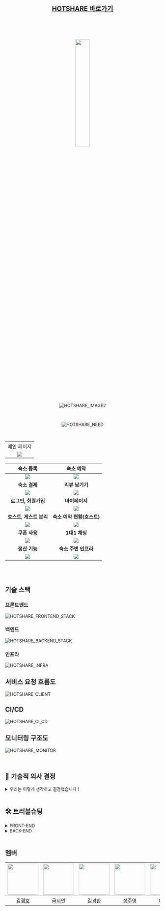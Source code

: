 <div align="center">

## [HOTSHARE 바로가기](https://www.hotshare.me)

<br>
<br>
<br>
<br>

<img src="https://github.com/BES-HOTSIX/HOTSIX_BE/assets/96820952/07cbc2a5-b351-4104-b639-fbc556c6b315" width="30%">


![HOTSHARE_IMAGE2](https://github.com/BES-HOTSIX/HOTSIX_BE/assets/96820952/23e6638c-f27e-4793-92d1-5a4b6b79897d)

<br>

![HOTSHARE_NEED](https://github.com/BES-HOTSIX/HOTSIX_BE/assets/96820952/aed81452-2ca4-4258-bf72-88650c969bdd)

<br>

<table>
<tr >
<td align="center">
메인 페이지
</td>
</tr>
<tr>
<td align="center">
      <img src='https://github.com/BES-HOTSIX/HOTSIX_BE/assets/96820952/2f8ef39b-d7b3-400a-81fc-a8fe8682b03d'>
    </td>
</tr>
</table>

|                                                        숙소 등록                                                        |                                                         숙소 예약                                                         |
| :---------------------------------------------------------------------------------------------------------------------: | :---------------------------------------------------------------------------------------------------------------------: |
| <img src='https://github.com/BES-HOTSIX/HOTSIX_BE/assets/96820952/7571cfcc-d7d2-4279-8495-673caf4836b1'> | <img src='https://github.com/BES-HOTSIX/HOTSIX_BE/assets/96820952/4dfc2a2d-a128-4794-b833-42db81cd7b92'> |
|                                                     <b>숙소 결제</b>                                                      |                                                <b>리뷰 남기기</b>                                                |
| <img src='https://github.com/BES-HOTSIX/HOTSIX_BE/assets/96820952/10df2906-9dde-4ef1-b8cc-20d8d6df0517'> | <img src='https://github.com/BES-HOTSIX/HOTSIX_BE/assets/96820952/b2d28a96-45b6-4923-aab6-b33dbf93973d'> |
|                                                     <b>로그인, 회원가입</b>                                                      |                                                <b>마이페이지</b>                                                |
| <img src='https://github.com/BES-HOTSIX/HOTSIX_BE/assets/96820952/e83f7dc3-fb10-42a9-815b-ccea533df783'> | <img src='https://github.com/BES-HOTSIX/HOTSIX_BE/assets/96820952/7d2d8389-26e3-4c0e-911a-54c00e3f4aea'> |
|                                                     <b>호스트, 게스트 분리</b>                                                      |                                                <b>숙소 예약 현황(호스트)</b>                                                |
| <img src='https://github.com/BES-HOTSIX/HOTSIX_BE/assets/96820952/73ec9d4a-bb7c-48b2-870f-9c77af3995f6'> | <img src='https://github.com/BES-HOTSIX/HOTSIX_BE/assets/96820952/2b9b22ff-994c-4afe-8788-2aaf18c23330'> |
|                                                     <b>쿠폰 사용</b>                                                      |                                                <b>1대1 채팅</b>                                                |
| <img src='https://github.com/BES-HOTSIX/HOTSIX_BE/assets/96820952/188984c6-8154-4ab2-9ebe-b69b13e714e4'> | <img src='https://github.com/BES-HOTSIX/HOTSIX_BE/assets/96820952/e42a3a10-fbef-4dc1-bd5e-6002146fa0fa'> |
|                                                     <b>정산 기능</b>                                                      |                                                <b>숙소 주변 인프라</b>                                                |
| <img src='https://github.com/BES-HOTSIX/HOTSIX_BE/assets/96820952/fba8c0d9-ba6f-4341-9552-a3d9ff9f5b6f'> | <img src='https://github.com/BES-HOTSIX/HOTSIX_BE/assets/96820952/aa14d9b6-d23c-4b27-8596-f4ea656fd5cb'> |



<br/>



<br>

</div>

## 기술 스택

### 프론트엔드

![HOTSHARE_FRONTEND_STACK](https://github.com/BES-HOTSIX/HOTSIX_BE/assets/96820952/97e5323c-2a55-40b2-93cc-7f619fe5314b)

### 백엔드

![HOTSHARE_BACKEND_STACK](https://github.com/BES-HOTSIX/HOTSIX_BE/assets/96820952/81c19be7-6946-45a6-a055-5ace77c4fd7a)

### 인프라

![HOTSHARE_INFRA](https://github.com/BES-HOTSIX/HOTSIX_BE/assets/96820952/55205781-503d-4ed8-8d61-d5d4b720e227)

## 서비스 요청 흐름도

![HOTSHARE_CLIENT](https://github.com/BES-HOTSIX/HOTSIX_BE/assets/96820952/0f19c6e9-277a-45d7-b222-ab46548aa111)

## CI/CD

![HOTSHARE_CI_CD](https://github.com/BES-HOTSIX/HOTSIX_BE/assets/96820952/41add0f2-7967-4409-b3bc-d2c6bb4c6f7c)

## 모니터링 구조도

![HOTSHARE_MONITOR](https://github.com/BES-HOTSIX/HOTSIX_BE/assets/96820952/251a0f83-9c01-4466-b867-82c7ccf593b4)


<br/>

## 🤔️ 기술적 의사 결정
<details>
<summary>우리는 이렇게 생각하고 결정했습니다 !</summary>

| 요구 사항| 선택지                                                      |핵심 기술을 선택한 이유 및 근거|
|:---|:---------------------------------------------------------|:---|
| 배포 환경 모니터링(로그 추적, 서버 상태 확인) | - Loki, Prometheus, Grafana <br> - ELK Stack(Elasticsearch, Logstash, kibana) | - ElasticSearch는 모든 로그 데이터를 인덱싱하여 저장한다. 그렇기 때문에 많은 컴퓨터 자원은 필요로 하게 된다. 반면 Loki는 로그의 메타데이터(로그 레벨, 어플리케이션 이름, 호스트)에 대해서만 인덱싱을 하기 때문에 저장 공간을 절약할 수 있고, 관리를 단순하게 해준다. <br>  -  Prometheus는 시계열 데이터에 최적화 되어있어 시간의 흐름에 따른 서버 상태를 관찰, 분석, 예측하는데 용이하다. PromQL이를 쿼리 언어를 사용하는데 복잡한 시계열 분석을 쉽게 할 수 있게 해주고 시스템 성능 분석이나 트러블 슈팅에 유리하다. ELK Stack은 로그 데이터의 수집, 검색, 시각화에 특화되어있다. 그렇기 때문에 서버의 상태 분석을 위해서는 추가적인 툴을 사용하여야 하는 불편함이 있다. <br> - Grafana는 Loki와 Prometheus를 시각화 시켜주고 에러 로그 발생 시 슬랙으로 자동 알림이 가는 등의 기능이 있어 서버에 문제가 생겼을 경우 신속하고 유연하게 대처가 가능하다.|
| 숙소 등록과 예약 단계에서 입력된 정보의 상태를 유지하여 데이터의 재사용성 보장 | - Recoil<br>- Redux<br>- Context API<br>- Zustand     | - Recoil은 React의 훅 기반 설계와 잘 통합되어 있다. 또 상태 관련 로직을 재사용할 수 있는 방식으로 구성할 수 있어서 코드의 모듈성과 재사용성을 높여준다. 컴포넌트가 필요로 하는 최소한의 상태 변경만을 감지하여 불필요한 렌더링을 줄이므로 성능 유지에 도움이 된다. <br> - Redux는 상태를 관리하는 강력한 도구이지만, 설정이 복잡하고 보일러플레이트 코드가 많다. 비동기 로직 처리를 위한 추가 미들웨어 사용이 필요하다. <br> - Context API는 React에 내장되어 있어 추가 라이브러리 없이 사용할 수 있지만, 복잡한 상태 관리 로직이나 비동기 작업을 처리하기에 한계가 있다.<br> - Zustand 설정이 쉬운 라이브러리로 간단한 상태 관리에 적합하다. 훅 기반의 인터페이스를 제공한다는 점에서 Recoil과 비슷하지만, Recoil이 React와의 통합과 상태 간 의존성 관리에서 더 강력한 기능을 제공한다. <br> |
| oauth2 로그인, 결제 기능 구현을 위한 외부 api http 요청 | - WebClient <br> - RestTemplate   | - RestTemplate 는 동기 처리만 가능하지만 WebClient 는 동기 처리와 비동기 처리 둘 다 가능하여 보다 유연한 설계가 가능하다 <br> - RestTemplate이 deprecated 될 예정이라는 얘기가 있다 <br> - 현재 수행하고 있는 프로젝트에선 문제가 없지만 향후 이용자가 많은 서버를 처리해야 할 경우 WebClient 의 비동기 방식이 필요해질 수 있다 |
| API 문서 자동화를 위한 라이브러리 |  - Swagger | - 개발자가 개발한 REST API 서비스를 편리하게 문서화 해주고 편리하게 API를 호출하고 테스트 할 수 있다 <br> - 의존성 추가와 코드 몇줄만으로 API 문서 자동화를 할 수 있고, 커스텀이 가능하다 |
| 데이터의 저장 및 관리 | MYSQL  |- 프로젝트가 대용량 및 분산 환경, 효율적인 분석 및 집계작업이 큰 비중을 차지하지 않아서 RDB, NoSQL, Graph Database, Columnar Database 등 다양한 데이터베이스 중 관계형DB를 선택했습니다. <br> - 관계형 데이터베이스에도 MySQL, PostgreSQL, MariaDB 등 다양한 종류가 있는데 이중 안정성과 신뢰성, 확장성이 높고 스프링부트와의 통합 원활한 MySQL을 선택했습니다. <br>  - PostgreSQL은 MySQL과 비교하여 고급 기능과 높은 데이터 무결성과 안정성을 제공하지만 설정이 복잡한 단점이 있습니다. <br> - 마리아디비는 MySQL의 포크로 시작되었지만, MySQL에 비해 커뮤니티 규모가 작다는 단점이 있습니다. |
| 서버 데이터와의 동기화 및 업데이트 |  Tanstack Query | - 데이터 fetching 요청이 있을 때, 이에 대한 loading, error, success 상태를 바로 얻을 수 있다. <br> - 동일한 네트워크 요청이 발생시, 저장된 값을 재사용하여 불필요한 네트워크 요청을 막을 수 있다.  |
|1:1 실시간 채팅 기능 구현|- 순수 WebSocket API<br>- Socket.io<br>- STOMP 및 SockJS|- 순수 WebSocket API는 저수준 API로 높은 성능을 제공하지만, 브라우저 호환성 및 개발의 복잡성이 문제될 수 있다.<br>- Socket.io는 자체 프로토콜과 고수준 API를 제공하여 개발을 단순화하지만, 특정 플랫폼에 종속될 수 있다.<br>- STOMP 및 SockJS는 학습 곡선이 있지만, WebSocket을 지원하지 않는 브라우저에서도 사용할 수 있는 환경을 제공하며 복잡한 실시간 애플리케이션의 개발을 단순화한다. 또 다양한 언어 및 프레임워크에서 지원되어 다양한 환경에서의 개발 및 통합이 용이하다.|

</details>

<br/>

## 🛠️ 트러블슈팅

<details>

<summary>FRONT-END</summary>

### AccesToken 만료 시 생기는 문제

|진행 순서| 내용|
|:---|:---|
|😱 문제 &nbsp;&nbsp;&nbsp;&nbsp;&nbsp;&nbsp;&nbsp;&nbsp;&nbsp;&nbsp;&nbsp;&nbsp;&nbsp;&nbsp;|AccessToken 만료가 되면 새로운 AccessToken을 발급받아서 재요청을 보내는 것까지는 정상적으로 작동하는 것을 확인하였다. 근데 저희가 등록, 수정, 삭제 등과 같은 인증이 필요한 요청의 경우 한번 AccessToken 만료로 인해 실패를 한번 하고 새로운 AccessToken을 발급받아서 재요청을 보내기 때문에 처음 실패한 요청으로 인해 Tanstack Query의 useMutation안에 있는 onError에 있는 로직을 수행하게 된다. 그 과정에서 백엔드 서버에 정상적으로 요청이 됐음에도 불구하고 요청이 실패했다는 토스트 메세지와 관련 로직들이 수행되는 문제가 생김. 현재 AccessToken의 만료 기간은 30분으로 설정해놓았기 때문에 30분마다 이런 문제가 발생을 하게 됨.|
|🤔 원인|AccessToken 만료 기한이 30분으로 설정해놓았고 본래의 요청이 AccessToken 만료로 인해 한번 실패한 후 AccessToken을 재발급 받는 요청을 보내고 재요청을 하기 때문.  |
|😭 시도|Axios 인터셉터를 사용했기 때문에 백엔드 서버에 요청을 보내거나 응답을 받을 때 인터셉터에서 처리하는 부분이 많았다. 인터셉터에 대한 이해가 부족한 것 같아 일단 Axios 인터셉터에 대해 공부하였다. 그리고 서버에서 전역적으로 처리하는 예외에 대해서도 공부하니 어떻게 문제를 해결해야 할 지 감이 왔다.   |
|😄 해결|useMutation의 onError 함수를 자세히 살펴보면 우선 const { statusCode, code } = err ?? {} 이렇게 해서 axios interceptor에서 던진 error에서  statusCode와 code를 가져온다. (?? {} 를 포함시킨 이유는 err가 거의 대부분의 경우 null이나 undefined일리는 없지만 가끔 그런 경우가 있다고 한다. 그래서 ?? {} 를 붙여주었다.) 그럼 statusCode에는 400 BadRequest와 같은 http 상태코드가 들어가고 code에는 Spring 에서 예외 처리를 해준 code가 들어간다. if문을 살펴보면 http 상태코드가 400이고 code가 Spring에서 정의해놓았던 accessToken이 만료되었을때의 code와 일치하면 실행되도록 되어있다. 이 경우에는 실패 로직이 아닌 성공 로직을 수행할 수 있도록 바꿔서 문제를 해결했다. 이 외의 경우에는 error가 발생한 것이므로 else문을 써서 실패 로직을 수행한다. |


### 결제하기 전 예약 정보를 저장한 임시 예약 데이터의 ID를 전역 상태로 관리

|진행 순서| 내용|
|:---|:---|
| 😱 문제 &nbsp;&nbsp;&nbsp;&nbsp;&nbsp;&nbsp;&nbsp;&nbsp;&nbsp;&nbsp;&nbsp;&nbsp;&nbsp;&nbsp;|예약 페이지에서 예약 버튼을 눌러 결제 페이지로 넘어갔을 때 임시 예약 데이터가 생성됨. 결제 페이지에서 뒤로가기 혹은 다른 페이지로 이동하고 다시 예약을 시도하면 또 새로운 임시 예약 데이터가 생성되어 불필요한 데이터가 쌓임|
|🤔 원인|결제 페이지에서 예약 데이터의 id가 필요해서 미리 예약 데이터를 생성하는데 결제까지 완료되지 않은 데이터에 대해 따로 처리하지 않음|
|😭 시도| Recoil을 이용해서 생성된 임시 예약 데이터의 상태 관리를 하고자 함 |
|😄 해결|Recoil을 사용하여 클라이언트 측에서 세션스토리지를 활용해 임시 예약 데이터의 ID를 전역 상태로 관리하게 구현했다. 숙소 예약 페이지에서 결제 페이지로 넘어갈 때, 임시로 생성된 예약 데이터의 ID가 reserveIdState에 저장된다. 저장된 ID를 이용하여 사용자가 결제를 완료하지 않고 다른 페이지로 이동했다가 다시 예약을 시도할 경우, 기존의 임시 예약 데이터를 재사용할 수 있다. Recoil의 atom을 사용하여 상태를 정의하고, useRecoilState 훅을 통해 해당 상태를 컴포넌트에서 읽고 쓸 수 있게 했으며, recoilPersist로 상태를 영속화하여 페이지를 새로고침해도 유지되도록 했다.|

### Input, Checkbox 연동

|진행 순서| 내용|
|:---|:---|
| 😱 문제 &nbsp;&nbsp;&nbsp;&nbsp;&nbsp;&nbsp;&nbsp;&nbsp;&nbsp;&nbsp;&nbsp;&nbsp;&nbsp;&nbsp;|가격을 설정하는 input 을 설정할 때 체크할 경우 최대금액을 입력해주는 checkbox를 추가하려고 했다. 이때 체크할 경우 동적으로 지정된 최대 금액을 입력해주지만 체크를 해제를 할 경우엔 최대 금액으로 유지되었다.|
|🤔 원인|체크 했을 경우의 로직과 별개로 체크를 해제했을 경우의 로직이 따로 필요하다|
|😭 시도| useState 를 활용하여 체크할 경우 기존의 최대 금액 설정 동작은 그대로 유지하면서도 추가로 체크 이전의 값을 저장하는 동작을 추가 |
|😄 해결|체크를 해제할 경우엔 저장했던 값을 현재 금액으로 설정함으로써 해결하였다. 이로써 사용자는 체크할 경우 최대 금액을, 체크를 해제할 경우엔 체크하기 전의 금액을 설정할 수 있다. |

### 페이지네이션 컴포넌트 리렌더링 문제

|진행 순서| 내용|
|:---|:---|
| 😱 문제 &nbsp;&nbsp;&nbsp;&nbsp;&nbsp;&nbsp;&nbsp;&nbsp;&nbsp;&nbsp;&nbsp;&nbsp;&nbsp;&nbsp;|페이지네이션을 구현할때 페이지를 이동할시 페이지네이션 컴포넌트도 리렌더링이 발생.|
|🤔 원인|페이지를 이동할때마다 response 값이 새로 받아와지면서 response 내부의 totalpage 값을 사용하는 페이지네이션 컴포넌트도 리렌더링 됨|
|😭 시도| usememo를 통해 totalpage값이 바뀌지 않는다면 리렌더링하지 않도록 변경, 하지만 usequery를 통해 데이터를 불러오는 과정에서 기존 데이터에 변경 사항이 발생하기때문에 해결되지 않음 |
|😄 해결| useMemo와 useQuery의 keepPreviousData 옵션을 동시에 활용하여 이전 데이터를 유지하도록 설정했습니다. 이렇게 하면 useQuery가 새로운 데이터를 불러오면서 이전 데이터를 유지할 수 있어, 페이지 이동 시에도 컴포넌트의 리렌더링을 최소화할 수 있었습니다. |

### 전체 리뷰 불러오기

|진행 순서| 내용|
|:---|:---|
| 😱 문제 &nbsp;&nbsp;&nbsp;&nbsp;&nbsp;&nbsp;&nbsp;&nbsp;&nbsp;| 전체 리뷰 목록을 불러오는 도중에 "TypeError: allReviews.map is not a function" 에러가 발생|
|🤔 원인| 리뷰 목록이 로드되기 전에 컴포넌트에서 allReviews를 매핑하려고 시도하고 있어서 발생 |
|😭 시도| Array.isArray(recentReviews)로 배열인지 확인, allReviews가 로드된 후에 매핑하도록 하기 위해 useEffect를 사용하여 비동기 처리를 추가 |
|😄 해결| useEffect를 이용하여 데이터 로드가 완료된 후에 매핑하도록 수정 |


### 멀티파트 요청 관련

|진행 순서| 내용|
|:---|:---|
| 😱 문제 &nbsp;&nbsp;&nbsp;&nbsp;&nbsp;&nbsp;&nbsp;&nbsp;&nbsp;| 이미지와 string 타입을 하나의 폼으로 묶어서 요청할 때 오류 발생.|
|🤔 원인| 이미지와 string 타입을 함께 백엔드에 요청을 보낼 때 multipart/form-data 형식을 사용하지 않았기 때문에 발생 |
|😭 시도| string 데이터만 보내고 이미지를 따로 보내는 방식 시도. |
|😄 해결|이미지를 외부 서비스를 이용하여 올리고 url을 받아서 string 타입으로 변경 후 요청하는 방식으로 해결. |


</details>

<details>

<summary>BACK-END</summary>

### 예약 페이지 날짜 선택 시 예약되어 있는 날짜는 선택 불가능

|진행 순서| 내용|
|:---|:---|
| 😱 문제 &nbsp;&nbsp;&nbsp;&nbsp;&nbsp;&nbsp;&nbsp;&nbsp;&nbsp;&nbsp;&nbsp;&nbsp;&nbsp;&nbsp;| 예약 페이지에서 이미 예약되어 있는 날짜는 선택이 불가능해야 하고, 날짜 선택 시 체크인 날짜와 체크아웃 날짜는 동일하게 선택되면 안 된다. 그런데 비활성화 된 날짜 사이에 하루만 예약되어 있지 않은 날짜가 있는 경우, 그 날짜가 체크인 날짜로 선택 가능해지면서 체크아웃 날짜가 예약이 불가능한 그 다음날로 선택되었다.|
|🤔 원인| 초기의 체크아웃 날짜를 무조건 체크인 날짜의 다음 날로 지정했다. 사용자가 날짜를 선택하지 않으면 비활성화 시키는 날짜 목록에 들어있는 날짜도 선택된 것처럼 변수에 값이 들어가고 있었다.|
|😭 시도|애초에 예약되어 있는 날짜 목록을 보낼 때, 중간에 하루만 선택 가능한 날짜가 있으면 그 날짜도 목록에 포함시켜서 비활성화 시키고자 했다.  |
|😄 해결|예약 내역 테이블에서 해당 숙소로 예약되어 있는 모든 데이터를 불러와서 체크인/체크아웃 날짜를 현재 날짜와 비교했다. 현재 날짜부터 그 이후의 날짜들 중 체크인 날짜부터 체크아웃 날짜 사이의 모든 날짜를 리스트에 추가했다. 날짜 리스트를 정렬한 뒤, 연속되지 않는 날짜가 나올 때 그 간격을 식별해서 간격이 하루인 경우 그 날짜도 리스트에 추가했다. 이렇게 예약 기능에서 체크인 날짜와 체크아웃 날짜가 동일할 수 없다는 것을 고려하여 예약이 불가능한 날짜 사이에 선택이 가능한 날짜가 하루만 들어있는 경우가 생기는 것을 배제했더니 날짜 선택 로직 구현이 간단해졌다.|


### 스웨거 API 테스트 쿠키 생성 문제

|진행 순서| 내용|
|:---|:---|
| 😱 문제 &nbsp;&nbsp;&nbsp;&nbsp;&nbsp;&nbsp;&nbsp;&nbsp;&nbsp;&nbsp;&nbsp;&nbsp;&nbsp;&nbsp;| 스웨거 환경을 구성하면서 Refresh Token이 필요한 API 테스트 도중 쿠키가 안넘어가는 문제가 생김|
|🤔 원인 | Spring boot 에서 보내는 Cookie의 도메인 설정(127.0.0.1)이 스웨거 URL(localhost)의 도메인과 맞지 않아 스웨거 URL에서 쿠키 생성이 되지 않음|
|😭 시도| - 스웨거에서 로그인 API를 통해 쿠키를 받아옴, 하지만 결국 Spring boot 에서 쿠키에 설정된 도메인이 스웨거 URL과 다르기때문에 쿠키 생성이 안됨<br> - 스웨거에서 직접 쿠키값을 헤더에 설정해서 API 요청함, 이 경우 스웨거 공식 문서에서 스웨거에서 쿠키를 직접 헤더에 포함시키는건 지원이 안된다고 확인|
|😄 해결| Spring boot의 설정 파일에서 Cookie의 도메인을 localhost로 변경하여 해결  |

### 잘못된 provider 응답

|진행 순서| 내용|
|:---|:---|
| 😱 문제 &nbsp;&nbsp;&nbsp;&nbsp;&nbsp;&nbsp;&nbsp;&nbsp;&nbsp;&nbsp;&nbsp;&nbsp;&nbsp;&nbsp;| 클라이언트가 OAuthLogin 엔드포인트를 통해 잘못된 provider 를 제공하는 경우에도 200으로 응답|
|🤔 원인|OAuthLogin 메소드에서는 제공된 provider에 따라 다른 동작을 수행하도록 구현되어 있지만, 잘못된 provider에 대한 처리가 없어서 잘못된 provider가 제공될 경우에도 기본적으로 성공 상태 코드(200)가 반환됨|
|😭 시도|잘못된 provider에 대해서는 HTTP 응답 코드를 400으로 변경  |
|😄 해결|OAuthLogin 메소드에서는 provider가 유효한지 먼저 확인하고 잘못된 provider를 사용할 경우 400 Bad Request를 클라이언트에게 반환하여 오류 해결 가능 |



### WebClient 비동기 환경 내 Transactional 작업 이슈

|진행 순서| 내용|
|:---|:---|
| 😱 문제 &nbsp;&nbsp;&nbsp;&nbsp;&nbsp;&nbsp;&nbsp;&nbsp;&nbsp;&nbsp;&nbsp;&nbsp;&nbsp;&nbsp;| WebClient 를 사용할 경우 CRUD 중 Create 와 Read 에는 문제가 없지만 Update 와 Delete 가 처리되지 않았다.|
|🤔 원인| WebClient 는 비동기를 지원한다. JPA 의 더티체킹은 스레드에 트랜잭션을 할당하고 해당 트랜잭션이 끝나는 시저멩 변화가 있는 모든 엔티티 객체를 데이터베이스에 자동으로 반영해주는데 비동기를 사용할 경우 별도의 스레드를 사용하기 때문에 영속성 컨텍스트의 더티체킹이 적용되지 않는다|
|😭 시도| 생성이나 조회 작업의 경우 WebClient 의 비동기 작업 흐름에 두고 수정과 삭제 작업은 따로 분리하여 수행시키도록 코드를 분리 <br> 하지만 WebClient 흐름 내에서 생성된 값을 사용하지 못할 경우 수행할 수 없는 작업들에서 문제가 잔재|
|😄 해결| block() 메소드를 사용하여 비동기 흐름을 끊고 응답값을 가져와 직접 활용|


### Review 엔티티 필드에 값이 저장되지 않는 문제

|진행 순서| 내용|
|:---|:---|
| 😱 문제 &nbsp;&nbsp;&nbsp;&nbsp;&nbsp;&nbsp;&nbsp;&nbsp;|리뷰 등록 시 rating 값이 항상 null로 저장되는 문제|
|🤔 원인|ReviewService에서 계산된 값이 rating 필드에 저장되지 않음 |
|😭 시도| getRating 메서드를 수정해서 ReviewRequestDTO 클래스에서 계산된 값이 rating 필드에 저장되도록 변경 |
|😄 해결|ReviewService의 addReview 메서드에서 ReviewRequestDTO에서 rating 값을 가져와서 review 객체 생성 시에 설정하도록 수정 |

### 숙소 등록 Swagger 테스트 시 문제 발생 

|진행 순서| 내용|
|:---|:---|
| 😱 문제 &nbsp;&nbsp;&nbsp;&nbsp;&nbsp;&nbsp;&nbsp;&nbsp;&nbsp;&nbsp;&nbsp;&nbsp;&nbsp;&nbsp;| 숙소 등록 시 숙소의 정보와 사진을 함께 받아야 해서 서버에 http 요청 헤더에 mutipart/form-data를 붙이고 숙소 정보는 application/json 그리고 사진을  mutipart/form-data  헤더로 요청을 보내 인자에 값을 넣을 때 각각의 스프링 컨버터로 역직렬화 하여 서비스 로직을 통해 저장하는 형태였다. 하지만 스웨거에서 인자들에 붙어있는 어노테이션이나 메서드 레벨에 붙어있는 어노테이션으로 자동화를 해주면 테스트 시   역직렬화가 되지 않는 오류가 발생.|
|🤔 원인|스웨거가 메서드 인자들에 붙어있는 어노테이션이나 메서드 레벨에 있는 어노테이션을 보고 자동으로 api 문서를 만들어주지만 추가 설정을 해주지 않으면 테스트에 번번히 실패. |
|😭 시도| 스웨거에서도 http요청을 mutipart/form-data로 보내고 숙소 정보, 사진 파일을 각각 application/json, mutipart/form-data로 요청해 역직렬화가 가능하게 만드는 설정들을 계속 찾아보았다.   |
|😄 해결|@Schema(type = "string", format = "binary"))를 숙소 정보 DTO 앞에 붙여주면 숙소 정보 또한 json 형식의 파일을 첨부할 수 있게 되고 사진, 숙소 정보가 각각 역직렬화 되어 테스트를 실행할 수 있었다. |

### Test 환경에서 AOP를 활용한 인증 기능 오작동

|진행 순서| 내용|
|:---|:---|
| 😱 문제 &nbsp;&nbsp;&nbsp;&nbsp;&nbsp;&nbsp;&nbsp;&nbsp;&nbsp;&nbsp;&nbsp;&nbsp;&nbsp;&nbsp;| Controller 에 대한 테스트 코드를 작성 중 로그인 인증을 위한 기능을 활성화하지 않았음에도 에러를 반환하지 않는 문제 발생|
|🤔 원인| HotShare 는 MemberOnlyChecker 라는 AOP 클래스를 통해 현재 요청이 권한을 가지는지 확인하고 있지만 테스트 환경에선 해당 클래스가 작동하지 않음|
|😭 시도| @Import 어노테이션을 통해 MemberOnlyChecker 를 직접 주입시켜보고 관련한 클래스들을 모두 찾아서 직접 주입시켜보았지만 해결되지 않았다.|
|😄 해결| @EnableAspectJAutoProxy 어노테이션을 테스트 클래스에 달아줌으로써 해결할 수 있었다. @EnableAspectJAutoProxy 설정은 개발 환경에서는 기본값으로 설정되어있지만 테스트 환경에선 기본값으로 설정되어있지 않기 때문에 따로 설정을 해줘야 했다. 추가로 MemberOnlyChecker 를 @Import 어노테이션을 통해 주입해줌으로써 로그인 인증 기능을 활성화할 수 있었다.|

</details>

<br/>





## 멤버
|<img src="https://github.com/BES-HOTSIX/HOTSIX_BE/assets/96820952/c601a2f4-db66-40d3-8d7d-079ee1f9bee1" width="100" height="100">|<img src ="https://github.com/BES-HOTSIX/HOTSIX_BE/assets/96820952/ea331acd-c248-45a3-844d-289e2ce3b0d3" width="100" height="100">|<img src ="https://github.com/BES-HOTSIX/HOTSIX_BE/assets/96820952/21b246bc-6147-4eb8-bd9a-e3843608fb00" width="100" height="100">|<img src="https://github.com/BES-HOTSIX/HOTSIX_BE/assets/96820952/fce2229f-8811-4bfa-80a2-a6f3423f2739" width="100" height="100">|<img src ="https://github.com/BES-HOTSIX/HOTSIX_BE/assets/96820952/b0e7f298-8889-4287-b009-268546f0f24d" width="100" height="100">|<img src ="https://github.com/BES-HOTSIX/HOTSIX_BE/assets/96820952/41fd57fc-abc5-4fdc-ba3b-b0606269da15" width="100" height="100">
|:-:|:-:|:-:|:-:|:-:|:-:|
|[김겸호](https://github.com/js030)|[금시연](https://github.com/jkeum-dev)|[김경환](https://github.com/hagd0520)|[정주영](https://github.com/git990412)|[이유현](https://github.com/leeyuhyun0104)|[배현준](https://github.com/bhj2bb)|

<br>
<br>




